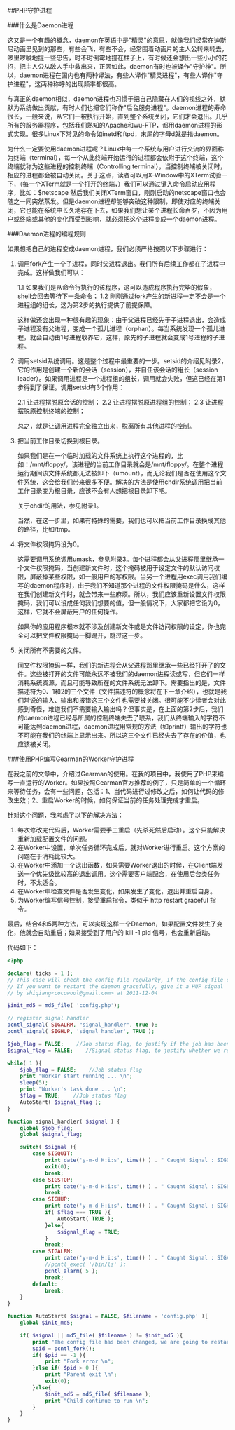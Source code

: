 ##PHP守护进程

###什么是Daemon进程

这又是一个有趣的概念，daemon在英语中是"精灵"的意思，就像我们经常在迪斯尼动画里见到的那些，有些会飞，有些不会，经常围着动画片的主人公转来转去，啰里啰唆地提一些忠告，时不时倒霉地撞在柱子上，有时候还会想出一些小小的花招，把主人公从敌人手中救出来，正因如此，daemon有时也被译作"守护神"。所以，daemon进程在国内也有两种译法，有些人译作"精灵进程"，有些人译作"守护进程"，这两种称呼的出现频率都很高。

与真正的daemon相似，daemon进程也习惯于把自己隐藏在人们的视线之外，默默为系统做出贡献，有时人们也把它们称作"后台服务进程"。daemon进程的寿命很长，一般来说，从它们一被执行开始，直到整个系统关闭，它们才会退出。几乎所有的服务器程序，包括我们熟知的Apache和wu-FTP，都用daemon进程的形式实现。很多Linux下常见的命令如inetd和ftpd，末尾的字母d就是指daemon。

为什么一定要使用daemon进程呢？Linux中每一个系统与用户进行交流的界面称为终端（terminal），每一个从此终端开始运行的进程都会依附于这个终端，这个终端就称为这些进程的控制终端（Controlling terminal），当控制终端被关闭时，相应的进程都会被自动关闭。关于这点，读者可以用X-Window中的XTerm试验一下，（每一个XTerm就是一个打开的终端，）我们可以通过键入命令启动应用程序，比如：$netscape 然后我们关闭XTerm窗口，刚刚启动的netscape窗口也会随之一同突然蒸发。但是daemon进程却能够突破这种限制，即使对应的终端关闭，它也能在系统中长久地存在下去，如果我们想让某个进程长命百岁，不因为用户或终端或其他的变化而受到影响，就必须把这个进程变成一个daemon进程。

###Daemon进程的编程规则

如果想把自己的进程变成daemon进程，我们必须严格按照以下步骤进行：

1. 调用fork产生一个子进程，同时父进程退出。我们所有后续工作都在子进程中完成。这样做我们可以：

     1.1 如果我们是从命令行执行的该程序，这可以造成程序执行完毕的假象，shell会回去等待下一条命令；
     1.2 刚刚通过fork产生的新进程一定不会是一个进程组的组长，这为第2步的执行提供了前提保障。

     这样做还会出现一种很有趣的现象：由于父进程已经先于子进程退出，会造成子进程没有父进程，变成一个孤儿进程（orphan）。每当系统发现一个孤儿进程，就会自动由1号进程收养它，这样，原先的子进程就会变成1号进程的子进程。

2. 调用setsid系统调用。这是整个过程中最重要的一步。setsid的介绍见附录2，它的作用是创建一个新的会话（session），并自任该会话的组长（session leader）。如果调用进程是一个进程组的组长，调用就会失败，但这已经在第1步得到了保证。调用setsid有3个作用：

     2.1 让进程摆脱原会话的控制；
     2.2 让进程摆脱原进程组的控制；
     2.3 让进程摆脱原控制终端的控制；

     总之，就是让调用进程完全独立出来，脱离所有其他进程的控制。

3. 把当前工作目录切换到根目录。

     如果我们是在一个临时加载的文件系统上执行这个进程的，比如：/mnt/floppy/，该进程的当前工作目录就会是/mnt/floppy/。在整个进程运行期间该文件系统都无法被卸下（umount），而无论我们是否在使用这个文件系统，这会给我们带来很多不便。解决的方法是使用chdir系统调用把当前工作目录变为根目录，应该不会有人想把根目录卸下吧。

     关于chdir的用法，参见附录1。

     当然，在这一步里，如果有特殊的需要，我们也可以把当前工作目录换成其他的路径，比如/tmp。

4. 将文件权限掩码设为0。

     这需要调用系统调用umask，参见附录3。每个进程都会从父进程那里继承一个文件权限掩码，当创建新文件时，这个掩码被用于设定文件的默认访问权限，屏蔽掉某些权限，如一般用户的写权限。当另一个进程用exec调用我们编写的daemon程序时，由于我们不知道那个进程的文件权限掩码是什么，这样在我们创建新文件时，就会带来一些麻烦。所以，我们应该重新设置文件权限掩码，我们可以设成任何我们想要的值，但一般情况下，大家都把它设为0，这样，它就不会屏蔽用户的任何操作。

     如果你的应用程序根本就不涉及创建新文件或是文件访问权限的设定，你也完全可以把文件权限掩码一脚踢开，跳过这一步。

5. 关闭所有不需要的文件。

     同文件权限掩码一样，我们的新进程会从父进程那里继承一些已经打开了的文件。这些被打开的文件可能永远不被我们的daemon进程读或写，但它们一样消耗系统资源，而且可能导致所在的文件系统无法卸下。需要指出的是，文件描述符为0、1和2的三个文件（文件描述符的概念将在下一章介绍），也就是我们常说的输入、输出和报错这三个文件也需要被关闭。很可能不少读者会对此感到奇怪，难道我们不需要输入输出吗？但事实是，在上面的第2步后，我们的daemon进程已经与所属的控制终端失去了联系，我们从终端输入的字符不可能达到daemon进程，daemon进程用常规的方法（如printf）输出的字符也不可能在我们的终端上显示出来。所以这三个文件已经失去了存在的价值，也应该被关闭。 

###使用PHP编写Gearman的Worker守护进程

在我之前的文章中，介绍过Gearman的使用。在我的项目中，我使用了PHP来编写一直运行的Worker。如果按照Gearman官方推荐的例子，只是简单的一个循环来等待任务，会有一些问题，包括：1、当代码进行过修改之后，如何让代码的修改生效；2、重启Worker的时候，如何保证当前的任务处理完成才重启。

针对这个问题，我考虑了以下的解决方法：

1. 每次修改完代码后，Worker需要手工重启（先杀死然后启动）。这个只能解决重新加载配置文件的问题。
2. 在Worker中设置，单次任务循环完成后，就对Worker进行重启。这个方案的问题在于消耗比较大。
3. 在Worker中添加一个退出函数，如果需要Worker退出的时候，在Client端发送一个优先级比较高的退出调用。这个需要客户端配合，在使用后台类任务时，不太适合。
4. 在Worker中检查文件是否发生变化，如果发生了变化，退出并重启自身。
5. 为Worker编写信号控制，接受重启指令，类似于 http restart graceful 指令。

最后，结合4和5两种方法，可以实现这样一个Daemon，如果配置文件发生了变化，他就会自动重启；如果接受到了用户的 kill  -1 pid 信号，也会重新启动。

代码如下：

```php
<?php

declare( ticks = 1 );
// This case will check the config file regularly, if the config file changed, it will restart it self
// If you want to restart the daemon gracefully, give it a HUP signal
// by shiqiang<cocowool@gmail.com> at 2011-12-04

$init_md5 = md5_file( 'config.php');

// register signal handler
pcntl_signal( SIGALRM, "signal_handler", true );
pcntl_signal( SIGHUP, 'signal_handler', TRUE );

$job_flag = FALSE;    //Job status flag, to justify if the job has been finished
$signal_flag = FALSE;    //Signal status flag, to justify whether we received the kill -1 signal

while( 1 ){
    $job_flag = FALSE;    //Job status flag
    print "Worker start running ... \n";
    sleep(5);
    print "Worker's task done ... \n";
    $flag = TRUE;    //Job status flag
    AutoStart( $signal_flag );
}

function signal_handler( $signal ) {
    global $job_flag;
    global $signal_flag;

    switch( $signal ){
        case SIGQUIT:
            print date('y-m-d H:i:s', time() ) . " Caught Signal : SIGQUIT - No : $signal \n";
            exit(0);
            break;
        case SIGSTOP:
            print date('y-m-d H:i:s', time() ) . " Caught Signal : SIGSTOP - No : $signal \n";
            break;
        case SIGHUP:
            print date('y-m-d H:i:s', time() ) . " Caught Signal : SIGHUP - No : $signal \n";
            if( $flag === TRUE ){
                AutoStart( TRUE );
            }else{
                $signal_flag = TRUE;
            }
            break;
        case SIGALRM:
            print date('y-m-d H:i:s', time() ) . " Caught Signal : SIGALRM - No : $signal \n";
            //pcntl_exec( '/bin/ls' );
            pcntl_alarm( 5 );
            break;
        default:
            break;
    }
}

function AutoStart( $signal = FALSE, $filename = 'config.php' ){
    global $init_md5;

    if( $signal || md5_file( $filename ) != $init_md5 ){
        print "The config file has been changed, we are going to restart. \n";
        $pid = pcntl_fork();
        if( $pid == -1 ){
            print "Fork error \n";
        }else if( $pid > 0 ){
            print "Parent exit \n";
            exit(0);
        }else{
            $init_md5 = md5_file( $filename );
            print "Child continue to run \n";
        }
    }
}
```